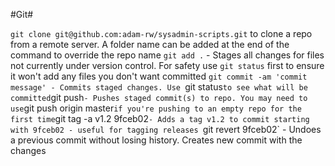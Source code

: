 #Git#

`git clone git@github.com:adam-rw/sysadmin-scripts.git` to  clone a repo from a remote server. A folder name can be added at the end of the command to override the repo name
`git add .` - Stages all changes for files not currently under version control. For safety use `git status` first to ensure it won't add any files you don't want committed
`git commit -am 'commit message' - Commits staged changes. Use `git status` to see what will be committed
`git push` - Pushes staged commit(s) to repo. You may need to use `git push origin master` if you're pushing to an empty repo for the first time
`git tag -a v1.2 9fceb02` - Adds a tag v1.2 to commit starting with 9fceb02 - useful for tagging releases 
`git revert 9fceb02` - Undoes a previous commit without losing history. Creates new commit with the changes
